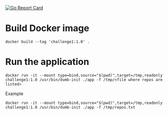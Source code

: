 [![Go Report Card](https://goreportcard.com/badge/github.com/donvito/codechallenge)](https://goreportcard.com/report/github.com/donvito/codechallenge)

# Build Docker image

```docker build --tag 'challenge1:1.0' .```

# Run the application

```docker run -it --mount type=bind,source="$(pwd)",target=/tmp,readonly challenge1:1.0 /usr/bin/dumb-init ./app -f /tmp/<file where repos are listed>```

Example

```docker run -it --mount type=bind,source="$(pwd)",target=/tmp,readonly challenge1:1.0 /usr/bin/dumb-init ./app -f /tmp/repos.txt```